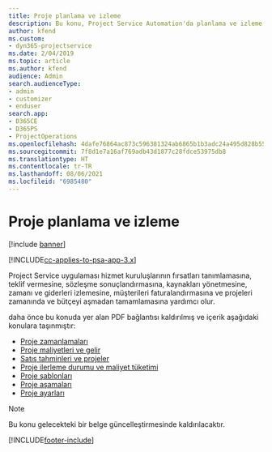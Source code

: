 ```yaml
---
title: Proje planlama ve izleme
description: Bu konu, Project Service Automation'da planlama ve izleme hakkında bilgilere bir bağlantı sağlar.
author: kfend
ms.custom:
- dyn365-projectservice
ms.date: 2/04/2019
ms.topic: article
ms.author: kfend
audience: Admin
search.audienceType:
- admin
- customizer
- enduser
search.app:
- D365CE
- D365PS
- ProjectOperations
ms.openlocfilehash: 4dafe76864ac873c596381324ab6865b1b3adc24a495d828b552e7ac459954b9
ms.sourcegitcommit: 7f8d1e7a16af769adb43d1877c28fdce53975db8
ms.translationtype: HT
ms.contentlocale: tr-TR
ms.lasthandoff: 08/06/2021
ms.locfileid: "6985480"
---
```

# <a name="project-planning-and-tracking"></a>Proje planlama ve izleme

[!include [banner](../../includes/psa-now-project-operations.md)]

[!INCLUDE[cc-applies-to-psa-app-3.x](../../includes/cc-applies-to-psa-app-3x.md)]

Project Service uygulaması hizmet kuruluşlarının fırsatları tanımlamasına, teklif vermesine, sözleşme sonuçlandırmasına, kaynakları yönetmesine, zamanı ve giderleri izlemesine, müşterileri faturalandırmasına ve projeleri zamanında ve bütçeyi aşmadan tamamlamasına yardımcı olur. 

daha önce bu konuda yer alan PDF bağlantısı kaldırılmış ve içerik aşağıdaki konulara taşınmıştır:

- [Proje zamanlamaları](../project-creating.md)
- [Proje maliyetleri ve gelir](../project-estimating.md)
- [Satış tahminleri ve projeler](../project-leveraging.md)
- [Proje ilerleme durumu ve maliyet tüketimi](../project-tracking.md)
- [Proje şablonları](../project-templates.md)
- [Proje aşamaları](../project-stages.md)
- [Proje ayarları](../project-settings.md)

> [!NOTE]
> Bu konu gelecekteki bir belge güncelleştirmesinde kaldırılacaktır. 


[!INCLUDE[footer-include](../../includes/footer-banner.md)]